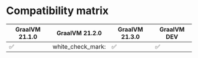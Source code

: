 # Compatibility matrix

| GraalVM 21.1.0     | GraalVM 21.2.0    | GraalVM 21.3.0     | GraalVM DEV        |
| ------------------ | ----------------- | ------------------ | ------------------ |
| :white_check_mark: | white_check_mark: | :white_check_mark: | :white_check_mark: |
